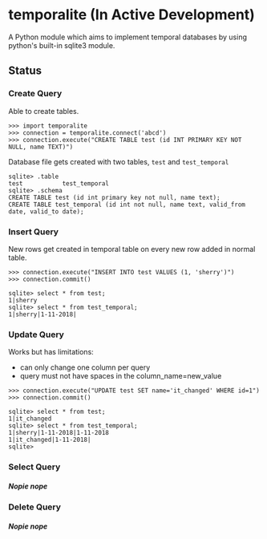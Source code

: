 # temporalite (In Active Development)
A Python module which aims to implement temporal databases by using python's built-in sqlite3 module.


## Status

### Create Query

Able to create tables.

```
>>> import temporalite
>>> connection = temporalite.connect('abcd')
>>> connection.execute("CREATE TABLE test (id INT PRIMARY KEY NOT NULL, name TEXT)")
```

Database file gets created with two tables, `test` and `test_temporal`

```
sqlite> .table
test           test_temporal
sqlite> .schema
CREATE TABLE test (id int primary key not null, name text);
CREATE TABLE test_temporal (id int not null, name text, valid_from date, valid_to date);
```

### Insert Query

New rows get created in temporal table on every new row added in normal table.

```
>>> connection.execute("INSERT INTO test VALUES (1, 'sherry')")
>>> connection.commit()
```

```
sqlite> select * from test;
1|sherry
sqlite> select * from test_temporal;
1|sherry|1-11-2018|
```

### Update Query

Works but has limitations:

- can only change one column per query
- query must not have spaces in the column_name=new_value

```
>>> connection.execute("UPDATE test SET name='it_changed' WHERE id=1")
>>> connection.commit()
```

```
sqlite> select * from test;
1|it_changed
sqlite> select * from test_temporal;
1|sherry|1-11-2018|1-11-2018
1|it_changed|1-11-2018|
sqlite>
```

### Select Query

#####  Nopie nope

### Delete Query

#####  Nopie nope
